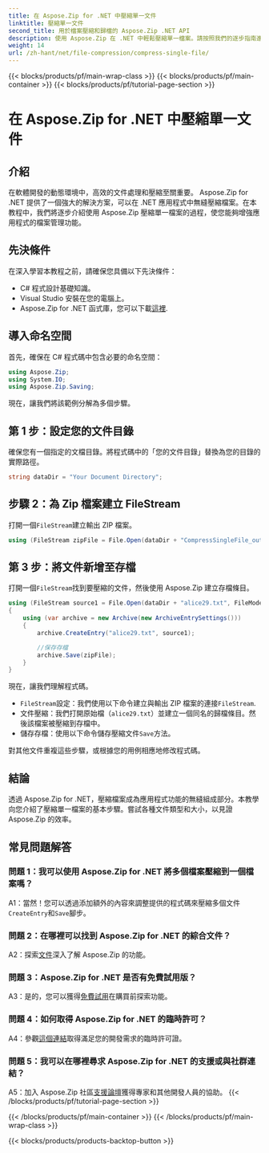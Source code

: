 ```yaml
---
title: 在 Aspose.Zip for .NET 中壓縮單一文件
linktitle: 壓縮單一文件
second_title: 用於檔案壓縮和歸檔的 Aspose.Zip .NET API
description: 使用 Aspose.Zip 在 .NET 中輕鬆壓縮單一檔案。請按照我們的逐步指南進行高效率的文件管理。
weight: 14
url: /zh-hant/net/file-compression/compress-single-file/
---
```


{{< blocks/products/pf/main-wrap-class >}}
{{< blocks/products/pf/main-container >}}
{{< blocks/products/pf/tutorial-page-section >}}

# 在 Aspose.Zip for .NET 中壓縮單一文件

## 介紹

在軟體開發的動態環境中，高效的文件處理和壓縮至關重要。 Aspose.Zip for .NET 提供了一個強大的解決方案，可以在 .NET 應用程式中無縫壓縮檔案。在本教程中，我們將逐步介紹使用 Aspose.Zip 壓縮單一檔案的過程，使您能夠增強應用程式的檔案管理功能。

## 先決條件

在深入學習本教程之前，請確保您具備以下先決條件：

- C# 程式設計基礎知識。
- Visual Studio 安裝在您的電腦上。
-  Aspose.Zip for .NET 函式庫，您可以下載[這裡](https://releases.aspose.com/zip/net/).

## 導入命名空間

首先，確保在 C# 程式碼中包含必要的命名空間：

```csharp
using Aspose.Zip;
using System.IO;
using Aspose.Zip.Saving;
```

現在，讓我們將該範例分解為多個步驟。

## 第 1 步：設定您的文件目錄

確保您有一個指定的文檔目錄。將程式碼中的「您的文件目錄」替換為您的目錄的實際路徑。

```csharp
string dataDir = "Your Document Directory";
```

## 步驟 2：為 Zip 檔案建立 FileStream

打開一個`FileStream`建立輸出 ZIP 檔案。

```csharp
using (FileStream zipFile = File.Open(dataDir + "CompressSingleFile_out.zip", FileMode.Create))
```

## 第 3 步：將文件新增至存檔

打開一個`FileStream`找到要壓縮的文件，然後使用 Aspose.Zip 建立存檔條目。

```csharp
using (FileStream source1 = File.Open(dataDir + "alice29.txt", FileMode.Open, FileAccess.Read))
{
    using (var archive = new Archive(new ArchiveEntrySettings()))
    {
        archive.CreateEntry("alice29.txt", source1);

        //保存存檔
        archive.Save(zipFile);
    }
}
```

現在，讓我們理解程式碼。

- `FileStream`設定：我們使用以下命令建立與輸出 ZIP 檔案的連接`FileStream`.
- 文件壓縮：我們打開原始檔（`alice29.txt`）並建立一個同名的歸檔條目。然後該檔案被壓縮到存檔中。
- 儲存存檔：使用以下命令儲存壓縮文件`Save`方法。

對其他文件重複這些步驟，或根據您的用例相應地修改程式碼。

## 結論

透過 Aspose.Zip for .NET，壓縮檔案成為應用程式功能的無縫組成部分。本教學向您介紹了壓縮單一檔案的基本步驟。嘗試各種文件類型和大小，以見證 Aspose.Zip 的效率。

## 常見問題解答

### 問題 1：我可以使用 Aspose.Zip for .NET 將多個檔案壓縮到一個檔案嗎？

A1：當然！您可以透過添加額外的內容來調整提供的程式碼來壓縮多個文件`CreateEntry`和`Save`腳步。

### 問題 2：在哪裡可以找到 Aspose.Zip for .NET 的綜合文件？

 A2：探索[文件](https://reference.aspose.com/zip/net/)深入了解 Aspose.Zip 的功能。

### 問題 3：Aspose.Zip for .NET 是否有免費試用版？

 A3：是的，您可以獲得[免費試用](https://releases.aspose.com/)在購買前探索功能。

### 問題 4：如何取得 Aspose.Zip for .NET 的臨時許可？

 A4：參觀[這個連結](https://purchase.aspose.com/temporary-license/)取得滿足您的開發需求的臨時許可證。

### 問題 5：我可以在哪裡尋求 Aspose.Zip for .NET 的支援或與社群連結？

 A5：加入 Aspose.Zip 社區[支援論壇](https://forum.aspose.com/c/zip/37)獲得專家和其他開發人員的協助。
{{< /blocks/products/pf/tutorial-page-section >}}

{{< /blocks/products/pf/main-container >}}
{{< /blocks/products/pf/main-wrap-class >}}

{{< blocks/products/products-backtop-button >}}
